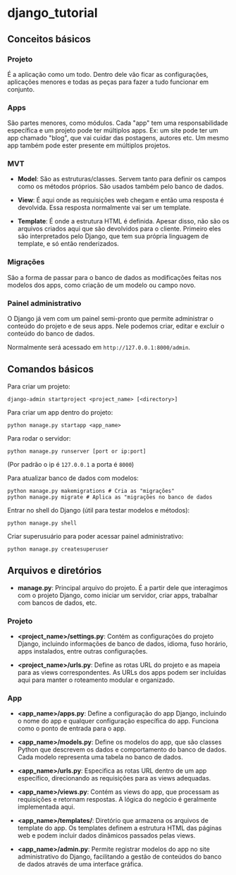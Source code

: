 # django_tutorial

## Conceitos básicos

### Projeto

É a aplicação como um todo. Dentro dele vão ficar as configurações, aplicações menores e todas as peças para fazer a tudo funcionar em conjunto.

### Apps

São partes menores, como módulos. Cada "app" tem uma responsabilidade específica e um projeto pode ter múltiplos apps. Ex: um site pode ter um app chamado "blog", que vai cuidar das postagens, autores etc.
Um mesmo app também pode ester presente em múltiplos projetos.

### MVT

- **Model**: São as estruturas/classes. Servem tanto para definir os campos como os métodos próprios. São usados também pelo banco de dados.

- **View**: É aqui onde as requisições web chegam e então uma resposta é devolvida. Essa resposta normalmente vai ser um template.

- **Template**: É onde a estrutura HTML é definida. Apesar disso, não são os arquivos criados aqui que são devolvidos para o cliente. Primeiro eles são interpretados pelo Django, que tem sua própria linguagem de template, e só então renderizados.

### Migrações

São a forma de passar para o banco de dados as modificações feitas nos modelos dos apps, como criação de um modelo ou campo novo.

### Painel administrativo

O Django já vem com um painel semi-pronto que permite administrar o conteúdo do projeto e de seus apps. Nele podemos criar, editar e excluir o conteúdo do banco de dados.

Normalmente será acessado em `http://127.0.0.1:8000/admin`.

## Comandos básicos

Para criar um projeto:
```shell
django-admin startproject <project_name> [<directory>]
```

Para criar um app dentro do projeto:
```shell
python manage.py startapp <app_name>
```

Para rodar o servidor:
```shell
python manage.py runserver [port or ip:port]
```
(Por padrão o ip é `127.0.0.1` a porta é `8000`)

Para atualizar banco de dados com modelos:
```shell
python manage.py makemigrations # Cria as "migrações"
python manage.py migrate # Aplica as "migrações no banco de dados
```

Entrar no shell do Django (útil para testar modelos e métodos):
```shell
python manage.py shell
```

Criar superusuário para poder acessar painel administrativo:
```shell
python manage.py createsuperuser
```

## Arquivos e diretórios

- **manage.py**: Principal arquivo do projeto. É a partir dele que interagimos com o projeto Django, como iniciar um servidor, criar apps, trabalhar com bancos de dados, etc.

### Projeto

- **<project_name>/settings.py**: Contém as configurações do projeto Django, incluindo informações de banco de dados, idioma, fuso horário, apps instalados, entre outras configurações.

- **<project_name>/urls.py**: Define as rotas URL do projeto e as mapeia para as views correspondentes. As URLs dos apps podem ser incluídas aqui para manter o roteamento modular e organizado.

### App

- **<app_name>/apps.py**: Define a configuração do app Django, incluindo o nome do app e qualquer configuração específica do app. Funciona como o ponto de entrada para o app.

- **<app_name>/models.py**: Define os modelos do app, que são classes Python que descrevem os dados e comportamento do banco de dados. Cada modelo representa uma tabela no banco de dados.

- **<app_name>/urls.py**: Especifica as rotas URL dentro de um app específico, direcionando as requisições para as views adequadas.

- **<app_name>/views.py**: Contém as views do app, que processam as requisições e retornam respostas. A lógica do negócio é geralmente implementada aqui.

- **<app_name>/templates/**: Diretório que armazena os arquivos de template do app. Os templates definem a estrutura HTML das páginas web e podem incluir dados dinâmicos passados pelas views.

- **<app_name>/admin.py**: Permite registrar modelos do app no site administrativo do Django, facilitando a gestão de conteúdos do banco de dados através de uma interface gráfica.